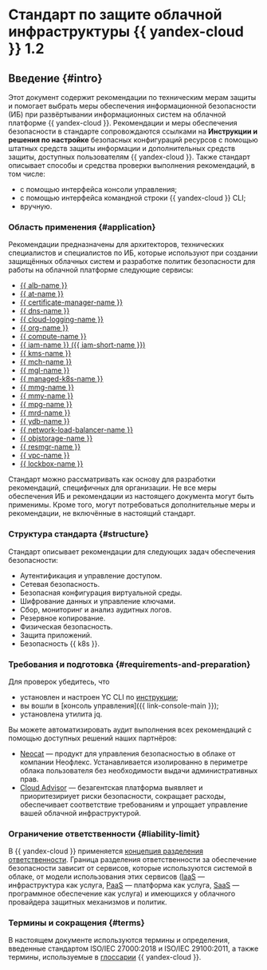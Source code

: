 # Стандарт по защите облачной инфраструктуры {{ yandex-cloud }} 1.2

## Введение {#intro}

Этот документ содержит рекомендации по техническим мерам защиты и помогает выбрать меры обеспечения информационной безопасности (ИБ) при развёртывании информационных систем на облачной платформе {{ yandex-cloud }}.
Рекомендации и меры обеспечения безопасности в стандарте сопровождаются ссылками на **Инструкции и решения по настройке** безопасных конфигураций ресурсов с помощью штатных средств защиты информации и дополнительных средств защиты, доступных пользователям {{ yandex-cloud }}.
Также стандарт описывает способы и средства проверки выполнения рекомендаций, в том числе:

* с помощью интерфейса консоли управления;
* с помощью интерфейса командной строки {{ yandex-cloud }} CLI;
* вручную.

### Область применения {#application}


Рекомендации предназначены для архитекторов, технических специалистов и специалистов по ИБ, которые используют при создании защищённых облачных систем и разработке политик безопасности для работы на облачной платформе следующие сервисы:

* [{{ alb-name }}](../../../application-load-balancer/)
* [{{ at-name }}](../../../audit-trails/)
* [{{ certificate-manager-name }}](../../../certificate-manager/)
* [{{ dns-name }}](../../../dns/)
* [{{ cloud-logging-name }}](../../../logging/)
* [{{ org-name }}](../../../organization/)
* [{{ compute-name }}](../../../compute/)
* [{{ iam-name }} ({{ iam-short-name }})](../../../iam/)
* [{{ kms-name }}](../../../kms/)
* [{{ mch-name }}](../../../managed-clickhouse/)
* [{{ mgl-name }}](../../../managed-gitlab/)
* [{{ managed-k8s-name }}](../../../managed-kubernetes/)
* [{{ mmg-name }}](../../../managed-mongodb/)
* [{{ mmy-name }}](../../../managed-mysql/)
* [{{ mpg-name }}](../../../managed-postgresql/)
* [{{ mrd-name }}](../../../managed-redis/)
* [{{ ydb-name }}](../../../ydb/)
* [{{ network-load-balancer-name }}](../../../network-load-balancer/)
* [{{ objstorage-name }}](../../../storage/)
* [{{ resmgr-name }}](../../../resource-manager/)
* [{{ vpc-name }}](../../../vpc/)
* [{{ lockbox-name }}](../../../lockbox/)

Стандарт можно рассматривать как основу для разработки рекомендаций, специфичных для организации. Не все меры обеспечения ИБ и рекомендации из настоящего документа могут быть применимы. Кроме того, могут потребоваться дополнительные меры и рекомендации, не включённые в настоящий стандарт.

### Структура стандарта {#structure}

Стандарт описывает рекомендации для следующих задач обеспечения безопасности:
* Аутентификация и управление доступом.
* Сетевая безопасность.
* Безопасная конфигурация виртуальной среды.
* Шифрование данных и управление ключами.
* Сбор, мониторинг и анализ аудитных логов.
* Резервное копирование.
* Физическая безопасность.
* Защита приложений.
* Безопасность {{ k8s }}.

### Требования и подготовка {#requirements-and-preparation}

Для проверок убедитесь, что
* установлен и настроен YC CLI по [инструкции](../../../cli/quickstart.md);
* вы вошли в [консоль управления]({{ link-console-main }});
* установлена утилита jq.

Вы можете автоматизировать аудит выполнения всех рекомендаций с помощью доступных решений наших партнёров:
* [Neocat](/marketplace/products/neoflex/neocat) — продукт для управления безопасностью в облаке от компании Неофлекс. Устанавливается изолированно в периметре облака пользователя без необходимости выдачи административных прав.
* [Cloud Advisor](/blog/posts/2021/03/cloud-advisor-review) — безагентская платформа выявляет и приоритезириует риски безопасности, сокращает расходы, обеспечивает соответствие требованиям и упрощает управление вашей облачной инфраструктурой.

### Ограничение ответственности {#liability-limit}

В {{ yandex-cloud }} применяется [концепция разделения ответственности](/security/shared-responsibility). Граница разделения ответственности за обеспечение безопасности зависит от сервисов, которые используются системой в облаке, от модели использования этих сервисов ([IaaS](/blog/posts/2022/01/iaas) — инфраструктура как услуга, [PaaS](/blog/posts/2023/03/paas) — платформа как услуга, [SaaS](/blog/posts/2023/03/saas) — программное обеспечение как услуга) и имеющихся у облачного провайдера защитных механизмов и политик.

### Термины и сокращения {#terms}

В настоящем документе используются термины и определения, введенные стандартом ISO/IEC 27000:2018 и ISO/IEC 29100:2011, а также термины, используемые в [глоссарии](../../../glossary/) {{ yandex-cloud }}.
